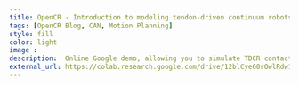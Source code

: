 ```yaml
---
title: OpenCR - Introduction to modeling tendon-driven continuum robots
tags: [OpenCR Blog, CAN, Motion Planning]
style: fill
color: light
image : 
description:  Online Google demo, allowing you to simulate TDCR contact with circular obstacles
external_url: https://colab.research.google.com/drive/12blCye60rOwlRdw1ya80a9P254LK0z9w?usp=sharing#scrollTo=YBk1qHRE2Iwe
---
```

